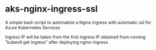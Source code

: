 # aks-nginx-ingress-ssl
A simple bash script to automatize a Nginx ingress with automatic ssl for Azure Kubernetes Services 

Ingress IP will be taken from the first ingress IP obtained from running "kubectl get ingress" after deploying nginx-ingress.


